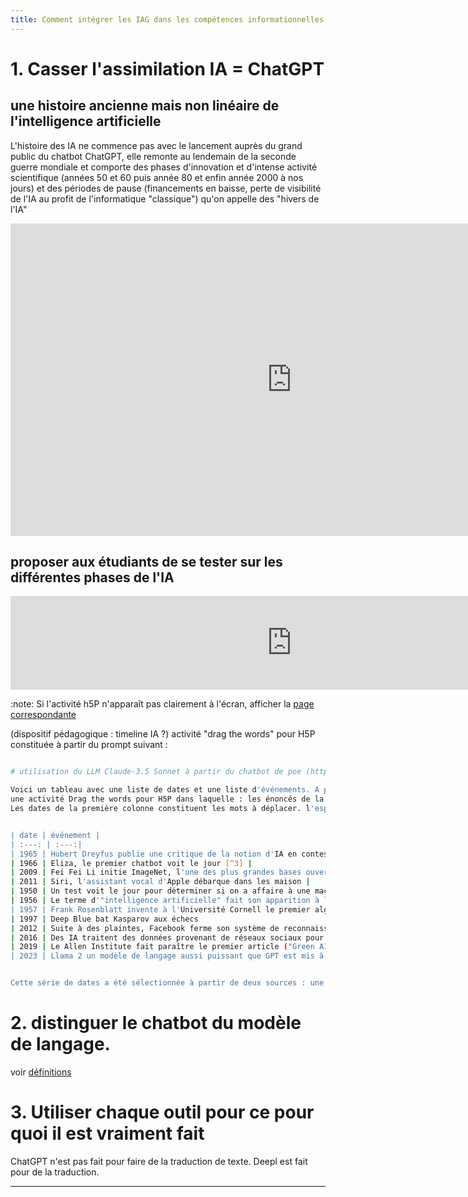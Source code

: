 ```yaml
---
title: Comment intégrer les IAG dans les compétences informationnelles des étudiants
---
```


# 1. Casser l'assimilation IA = ChatGPT

## une histoire ancienne mais non linéaire de l'intelligence artificielle

L'histoire des IA ne commence pas avec le lancement auprès du grand public du chatbot ChatGPT, elle remonte au lendemain de la seconde guerre mondiale et comporte des phases d'innovation et d'intense activité scientifique (années 50 et 60 puis année 80 et enfin année 2000 à nos jours) et des périodes de pause (financements en baisse, perte de visibilité de l'IA au profit de l'informatique "classique") qu'on appelle des "hivers de l'IA"

<iframe name="ngram_chart" src="https://books.google.com/ngrams/graph?content=artificial+intelligence&year_start=1945&year_end=2022&corpus=en&smoothing=3&case_insensitive=false#" width=900 height=500 marginwidth=0 marginheight=0 hspace=0 vspace=0 frameborder=0 scrolling=no></iframe>

## proposer aux étudiants de se tester sur les différentes phases de l'IA


<iframe width="900" src="https://damienbelveze.github.io/CFCB_IA/histoire_ia.html" frameBorder="0" scrolling="no" styles="width:100%"></iframe>

:note: Si l'activité h5P n'apparaît pas clairement à l'écran, afficher la [page correspondante](histoire_ia.html)


(dispositif pédagogique : timeline IA ?)
activité "drag the words" pour H5P constituée à partir du prompt suivant : 

```bash

# utilisation du LLM Claude-3.5 Sonnet à partir du chatbot de poe (https://poe.com)

Voici un tableau avec une liste de dates et une liste d'événements. A partir de ces données, produis du texte qui intégré à H5P permette d'obtenir le résultat suivant :
une activité Drag the words pour H5P dans laquelle : les énoncés de la colonne événements sont proposés en ordre aléatoire, chacun sur une seule ligne.
Les dates de la première colonne constituent les mots à déplacer. l'espace où chaque date doit être placée suit la ligne relative à chaque événement


| date | événement |
| :---: | :---:|
| 1965 | Hubert Dreyfus publie une critique de la notion d'IA en contestant le fait que l'intelligence ne soit réduite qu'à une simple fonction de calcul [^2] |
| 1966 | Eliza, le premier chatbot voit le jour [^3] |
| 2009 | Fei Fei Li initie ImageNet, l'une des plus grandes bases ouvertes d'images du web |
| 2011 | Siri, l'assistant vocal d'Apple débarque dans les maison |
| 1950 | Un test voit le jour pour déterminer si on a affaire à une machine ou à un humain [^4] |
| 1956 | Le terme d'"intelligence artificielle" fait son apparition à la conférence de Dartmouth College
| 1957 | Frank Rosenblatt invente à l'Université Cornell le premier algorithme d'apprentissage supervisé au moyen d'un réseau de neurones, le Perceptron[^1]
| 1997 | Deep Blue bat Kasparov aux échecs
| 2012 | Suite à des plaintes, Facebook ferme son système de reconnaissance faciale qu'il avait ouvert l'année précédente |
| 2016 | Des IA traitent des données provenant de réseaux sociaux pour influencer le vote des électeurs |
| 2019 | Le Allen Institute fait paraître le premier article ("Green AI") qui mesure directement l'impact environnemental suscité par les IA 
| 2023 | Llama 2 un modèle de langage aussi puissant que GPT est mis à la disposition des internautes par Facebook |


Cette série de dates a été sélectionnée à partir de deux sources : une activité de la Bataille de l'IA (association Latitudes), proposée aux futurs animateurs et de la [vidéo](https://youtu.be/qmwJx-r5vmw?si=6Ss2Ka3xD_EeuOZk) du CEA intégré dans le cours consacré par les bibliothécaires de Science Po Lyon à l'IA (@ceaHistoireSciencesLhistoire2018)  
```


# 2. distinguer le chatbot du modèle de langage. 

voir [définitions](definitions.md)

# 3. Utiliser chaque outil pour ce pour quoi il est vraiment fait

ChatGPT n'est pas fait pour faire de la traduction de texte. Deepl est fait pour de la traduction. 

_______________________

[^1]:  "les machines informatiques pensent avec un langage qui est celui des nombres ; nous transformons tout en chiffre pour les faire fonctionner. Elles sont nulles en matière de perception. Elles n'ont pas de langage naturel sous-jacent, comme nous ou les animaux. Lorsqu'on veut les faire développer un modèle de monde autour d'elles-mêmes, on s'aperçoit que ce n'est pas le bon dispositif.
Vous voulez qu'elles jouent aux échecs, très bien. Notre programme de jeux d'échec au MIT est déjà un joueur de 2e rang ; dans un an je pense qu'il sera de 1er rang ; ce sera pas un maitre au bout d'un an mais dans six ans environ. Dans six ans, il deviendra une technologie de 1er rang qu'aucun humain ne pourra dépasser.
Je souhaite que ca aille plus loin, et ça ira plus loin, car nous pouvons réduire ces choses là à des nombres"
(Warren McCulloch)

[^2]: On peut discuter en effet de la notion d'intelligence appliquée à une machine qui se livre à des calculs sur des mots ("calculette de mots", "perroquet stochastique"). On peut dire que le propre d'une IA est de simuler l'intelligence humaine, mais la comparaison entre un réseau de neurones biologique et son équivalent dans le champ de l'IA est très imparfaite. 

[^3]: On peut toujours discuter avec Eliza dans une interface un peu modernisée (http://eliza.botlibre.com/) on se rend assez vite compte qu'Eliza échoue au bout de peu de temps à passer le test de Turing. 

[^4]: Il s'agit bien sûr du fameux test de Turing qui permet de distinguer un humain d'une machine avec laquelle on joue pour la faire passer pour un humain ("imitation game")
